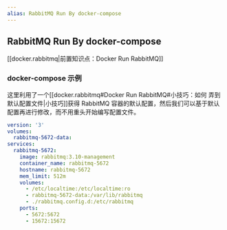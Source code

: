 ```yaml
---
alias: RabbitMQ Run By docker-compose
---
```


## RabbitMQ Run By docker-compose

[[docker.rabbitmq|前置知识点：Docker Run RabbitMQ]]

### docker-compose 示例

这里利用了一个[[docker.rabbitmq#Docker Run RabbitMQ#小技巧：如何 弄到 默认配置文件|小技巧]]获得 RabbitMQ 容器的默认配置，然后我们可以基于默认配置再进行修改，而不用重头开始编写配置文件。

```yaml
version: '3'
volumes:
  rabbitmq-5672-data:
services:
  rabbitmq-5672:
    image: rabbitmq:3.10-management
    container_name: rabbitmq-5672
    hostname: rabbitmq-5672
    mem_limit: 512m
    volumes:
      - /etc/localtime:/etc/localtime:ro
      - rabbitmq-5672-data:/var/lib/rabbitmq
      - ./rabbitmq.config.d:/etc/rabbitmq
    ports:
      - 5672:5672
      - 15672:15672
```

